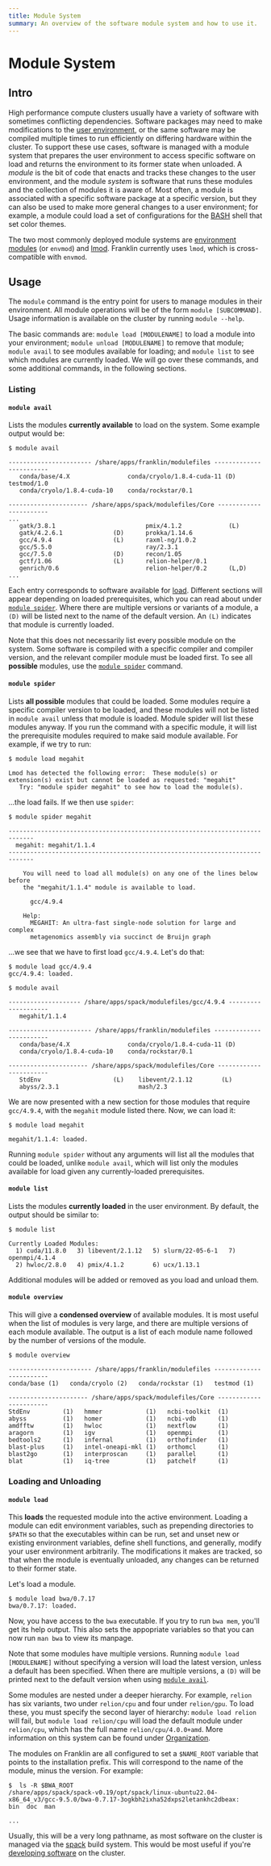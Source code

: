 ```yaml
---
title: Module System
summary: An overview of the software module system and how to use it.
---
```


# Module System

## Intro

High performance compute clusters usually have a variety of software with sometimes conflicting
dependencies.
Software packages may need to make modifications to the [user environment](../general/environment.md), or the same
software may be compiled multiple times to run efficiently on differing hardware within the cluster.
To support these use cases, software is managed with a module system that prepares the user
environment to access specific software on load and returns the environment to its former state when
unloaded.
A _module_ is the bit of code that enacts and tracks these changes to the user environment, and the
module _system_ is software that runs these modules and the collection of modules it is aware of.
Most often, a module is associated with a specific software package at a specific version, but they
can also be used to make more general changes to a user environment; for example, a module could
load a set of configurations for the [BASH](https://www.gnu.org/software/bash/) shell that set color themes.

The two most commonly deployed module systems are [environment
modules](https://modules.readthedocs.io/en/latest/) (or `envmod`) and
[lmod](https://lmod.readthedocs.io/en/latest/index.html).
Franklin currently uses `lmod`, which is cross-compatible with `envmod`.

## Usage

The `module` command is the entry point for users to manage modules in their environment.
All module operations will be of the form `module [SUBCOMMAND]`. Usage information is available
on the cluster by running `module --help`.

The basic commands are: `module load [MODULENAME]` to load a module into your environment; `module unload [MODULENAME]` to remove that module; `module avail` to see modules available for loading; and `module list` to see which modules are currently loaded.
We will go over these commands, and some additional commands, in the following sections.

### Listing

#### `module avail`

Lists the modules **currently available** to load on the system. Some example output would be:

``` console
$ module avail

----------------------- /share/apps/franklin/modulefiles ------------------------
   conda/base/4.X                conda/cryolo/1.8.4-cuda-11 (D)    testmod/1.0
   conda/cryolo/1.8.4-cuda-10    conda/rockstar/0.1

---------------------- /share/apps/spack/modulefiles/Core -----------------------
...
   gatk/3.8.1                         pmix/4.1.2             (L)
   gatk/4.2.6.1              (D)      prokka/1.14.6
   gcc/4.9.4                 (L)      raxml-ng/1.0.2
   gcc/5.5.0                          ray/2.3.1
   gcc/7.5.0                 (D)      recon/1.05
   gctf/1.06                 (L)      relion-helper/0.1
   genrich/0.6                        relion-helper/0.2      (L,D)
...
```

Each entry corresponds to software available for [load](modules.md#loading-and-unloading).
Different sections will appear depending on loaded prerequisites, which you can read about under [`module spider`](modules.md#module-spider).
Where there are multiple versions or variants of a module, a `(D)` will be listed next to the name of the default version.
An `(L)` indicates that module is currently loaded.

Note that this does not necessarily list every possible module on the system.
Some software is compiled with a specific compiler and compiler version, and the relevant compiler
module must be loaded first.
To see all **possible** modules, use the [`module spider`](modules.md#module-spider) command.

#### `module spider`

Lists **all possible** modules that could be loaded. Some modules require a specific
compiler version to be loaded, and these modules will not be listed in `module avail`
unless that module is loaded. Module spider will list these modules anyway.
If you run the command with a specific module, it will list the prerequisite modules
required to make said module available. For example, if we try to run:

``` console
$ module load megahit

Lmod has detected the following error:  These module(s) or extension(s) exist but cannot be loaded as requested: "megahit"
   Try: "module spider megahit" to see how to load the module(s).
```

...the load fails. If we then use `spider`:

```console hl_lines="7 8 9"
$ module spider megahit

-----------------------------------------------------------------------------
  megahit: megahit/1.1.4
-----------------------------------------------------------------------------

    You will need to load all module(s) on any one of the lines below before
    the "megahit/1.1.4" module is available to load.

      gcc/4.9.4
 
    Help:
      MEGAHIT: An ultra-fast single-node solution for large and complex
      metagenomics assembly via succinct de Bruijn graph
```

...we see that we have to first load `gcc/4.9.4`. Let's do that:

``` console
$ module load gcc/4.9.4
gcc/4.9.4: loaded.

$ module avail

-------------------- /share/apps/spack/modulefiles/gcc/4.9.4 --------------------
   megahit/1.1.4

----------------------- /share/apps/franklin/modulefiles ------------------------
   conda/base/4.X                conda/cryolo/1.8.4-cuda-11 (D)
   conda/cryolo/1.8.4-cuda-10    conda/rockstar/0.1

---------------------- /share/apps/spack/modulefiles/Core -----------------------
   StdEnv                    (L)    libevent/2.1.12        (L)
   abyss/2.3.1                      mash/2.3
```

We are now presented with a new section for those modules that require `gcc/4.9.4`,
with the `megahit` module listed there. Now, we can load it:

```console
$ module load megahit

megahit/1.1.4: loaded.
```

Running `module spider` without any arguments will list all the modules that could be loaded,
unlike `module avail`, which will list only the modules available for load given any currently-loaded
prerequisites.

#### `module list`

Lists the modules **currently loaded** in the user environment. By default, the output should be
similar to:

```console
$ module list

Currently Loaded Modules:
  1) cuda/11.8.0   3) libevent/2.1.12   5) slurm/22-05-6-1   7) openmpi/4.1.4
  2) hwloc/2.8.0   4) pmix/4.1.2        6) ucx/1.13.1
```

Additional modules will be added or removed as you load and unload them.

#### `module overview`

This will give a **condensed overview** of available modules.
It is most useful when the list of modules is very large, and there are multiple versions of each
module available.
The output is a list of each module name followed by the number of versions of the module.

```console
$ module overview

----------------------- /share/apps/franklin/modulefiles ------------------------
conda/base (1)   conda/cryolo (2)   conda/rockstar (1)   testmod (1)

---------------------- /share/apps/spack/modulefiles/Core -----------------------
StdEnv         (1)   hmmer            (1)   ncbi-toolkit  (1)
abyss          (1)   homer            (1)   ncbi-vdb      (1)
amdfftw        (1)   hwloc            (1)   nextflow      (1)
aragorn        (1)   igv              (1)   openmpi       (1)
bedtools2      (1)   infernal         (1)   orthofinder   (1)
blast-plus     (1)   intel-oneapi-mkl (1)   orthomcl      (1)
blast2go       (1)   interproscan     (1)   parallel      (1)
blat           (1)   iq-tree          (1)   patchelf      (1)
```

### Loading and Unloading

#### `module load`

This **loads** the requested module into the active environment.
Loading a module can edit environment variables, such as prepending directories to `$PATH` so that
the executables within can be run, set and unset new or existing environment variables, define shell functions,
and generally, modify your user environment arbitrarily.
The modifications it makes are tracked, so that when the module is eventually unloaded, any changes can be returned
to their former state.

Let's load a module.

```console
$ module load bwa/0.7.17
bwa/0.7.17: loaded.
```

Now, you have access to the `bwa` executable. If you try to run `bwa mem`, you'll get its help output.
This also sets the appopriate variables so that you can now run `man bwa` to view its manpage.

Note that some modules have multiple versions. Running `module load [MODULENAME]` without specifying a version
will load the latest version, unless a default has been specified.
When there are multiple versions, a `(D)` will be printed next to the default version when using [`module avail`](modules.md#module-avail).

Some modules are nested under a deeper hierarchy. For example, `relion` has six variants, two under `relion/cpu` and four under `relion/gpu`.
To load these, you must specify the second layer of hierarchy: `module load relion` will fail, but `module load relion/cpu` will load the default module under `relion/cpu`, which has the full name `relion/cpu/4.0.0+amd`.
More information on this system can be found under [Organization](modules.md#organization).

The modules on Franklin are all configured to set a `$NAME_ROOT` variable that points to the installation prefix.
This will correspond to the name of the module, minus the version. For example:

```console
$  ls -R $BWA_ROOT
/share/apps/spack/spack-v0.19/opt/spack/linux-ubuntu22.04-x86_64_v3/gcc-9.5.0/bwa-0.7.17-3ogkbh2ixha52dxps2letankhc2dbeax:
bin  doc  man

...
```

Usually, this will be a very long pathname, as most software on the cluster is managed via the
[spack](https://spack.readthedocs.io/en/latest/) build system.
This would be most useful if you're [developing software](developing.md) on the cluster.
